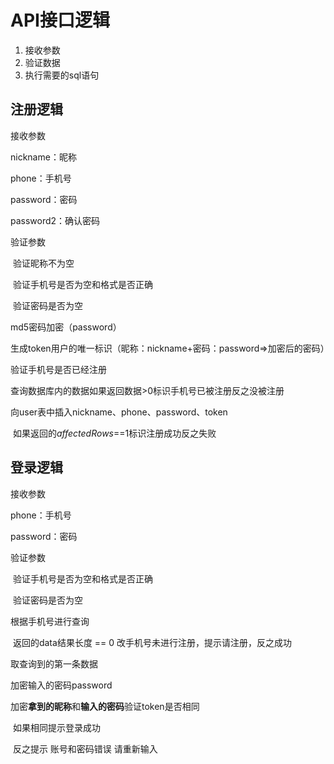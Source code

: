 # API接口逻辑

1. 接收参数
2. 验证数据
3. 执行需要的sql语句

## 注册逻辑

接收参数

nickname：昵称

phone：手机号

password：密码

password2：确认密码

验证参数

​	验证昵称不为空

​	验证手机号是否为空和格式是否正确

​	验证密码是否为空

md5密码加密（password）

生成token用户的唯一标识（昵称：nickname+密码：password=>加密后的密码）

验证手机号是否已经注册

​	查询数据库内的数据如果返回数据>0标识手机号已被注册反之没被注册

向user表中插入nickname、phone、password、token

​	如果返回的*affectedRows*==1标识注册成功反之失败

## 登录逻辑

接收参数

phone：手机号

password：密码

验证参数

​	验证手机号是否为空和格式是否正确

​	验证密码是否为空

根据手机号进行查询

​	返回的data结果长度 == 0 改手机号未进行注册，提示请注册，反之成功

取查询到的第一条数据

加密输入的密码password

加密**拿到的昵称**和**输入的密码**验证token是否相同

​	如果相同提示登录成功

​	反之提示 账号和密码错误 请重新输入

